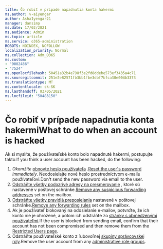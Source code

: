```yaml
---
title: Čo robiť v prípade napadnutia konta hakermi
ms.author: v-aiyengar
author: AshaIyengar21
manager: dansimp
ms.date: 17/02/2021
ms.audience: Admin
ms.topic: article
ms.service: o365-administration
ROBOTS: NOINDEX, NOFOLLOW
localization_priority: Normal
ms.collection: Adm_O365
ms.custom:
- "9002486"
- "7524"
ms.openlocfilehash: 50451a32b4e798f3e2fd8ddebe573ef3435a4c71
ms.sourcegitcommit: 251e2e82571fb3bb1fbe3dbf7bfca30e004b3373
ms.translationtype: MT
ms.contentlocale: sk-SK
ms.lasthandoff: 03/05/2021
ms.locfileid: "50483150"
---
```

# <a name="what-to-do-when-an-account-is-hacked"></a><span data-ttu-id="587bd-102">Čo robiť v prípade napadnutia konta hakermi</span><span class="sxs-lookup"><span data-stu-id="587bd-102">What to do when an account is hacked</span></span>

<span data-ttu-id="587bd-103">Ak si myslíte, že používateľské konto bolo napadnuté hakermi, postupujte takto:</span><span class="sxs-lookup"><span data-stu-id="587bd-103">If you think a user account has been hacked, do the following:</span></span>

1. <span data-ttu-id="587bd-104">*Okamžite* [obnovte heslo používateľa](https://go.microsoft.com/fwlink/?linkid=2103704) .</span><span class="sxs-lookup"><span data-stu-id="587bd-104">[Reset the user's password](https://go.microsoft.com/fwlink/?linkid=2103704) *immediately*.</span></span> <span data-ttu-id="587bd-105">Neodosielajte nové heslo prostredníctvom e-mailu používateľovi.</span><span class="sxs-lookup"><span data-stu-id="587bd-105">Don't send the new password via email to the user.</span></span>
1. <span data-ttu-id="587bd-106">[Odstráňte všetky podozrivé adresy na presmerovanie](https://go.microsoft.com/fwlink/?linkid=2103705) , ktoré sú nastavené v poštovej schránke.</span><span class="sxs-lookup"><span data-stu-id="587bd-106">[Remove any suspicious forwarding addresses](https://go.microsoft.com/fwlink/?linkid=2103705) set on the mailbox.</span></span>
1. <span data-ttu-id="587bd-107">[Odstráňte všetky pravidlá preposielania](https://go.microsoft.com/fwlink/?linkid=2103706) nastavené v poštovej schránke.</span><span class="sxs-lookup"><span data-stu-id="587bd-107">[Remove any forwarding rules](https://go.microsoft.com/fwlink/?linkid=2103706) set on the mailbox.</span></span>
1. <span data-ttu-id="587bd-108">Ak je používateľ blokovaný na odosielanie e-mailov, potvrďte, že ich konto nie je ohrozené, a potom ich odstráňte zo [stránky s obmedzenými používateľmi](https://go.microsoft.com/fwlink/?linkid=2103706).</span><span class="sxs-lookup"><span data-stu-id="587bd-108">If the user is blocked from sending email, confirm that their account has not been compromised and then remove them from the [Restricted Users page](https://go.microsoft.com/fwlink/?linkid=2103706).</span></span>
1. <span data-ttu-id="587bd-109">Odstráňte používateľské konto z ľubovoľnej [skupiny správcovskej roly](https://go.microsoft.com/fwlink/?linkid=2092294).</span><span class="sxs-lookup"><span data-stu-id="587bd-109">Remove the user account from any [administrative role groups](https://go.microsoft.com/fwlink/?linkid=2092294).</span></span>